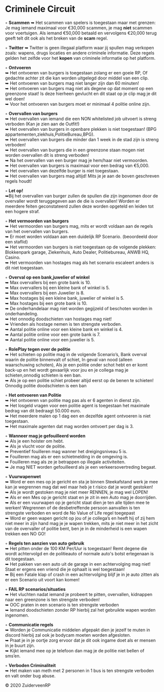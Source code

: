# Criminele Circuit

◦ <b>Scammen</b> ➥ Het scammen van spelers is toegestaan maar met grenzen: Je mag iemand maximaal voor €30,000 scammen, je mag <b>niet</b> scammen voor voertuigen. Als iemand €50,000 betaald en vervolgens €20,000 terug geeft telt dit ook als het breken van de <b>scam</b> regel.

◦ <b>Twitter</b> ➥ Twitter is geen illegaal platform waar jij spullen mag verkopen zoals: wapens, drugs locaties en andere criminele informatie. Deze regels gelden het zelfde voor het <b>kopen</b> van criminele informatie op het platform.


◦ <b>Ontvoeren</b> <br>
     ➥ Het ontvoeren van burgers is toegestaan zolang er een goeie RP, Of gedachte achter zit die kan worden uitgelegd door middel van een clip. <br>
     ➥ Het ontvoeren van burgers mag niet langer zijn dan 60 minuten! <br>
     ➥ Het ontvoeren van burgers mag niet als degene op dat moment op een greenzone staat!  Is deze hierheen gevlucht en dit staat op je clip mag je dit wel doen!<br>
     ➥ Voor het ontvoeren van burgers moet er minimaal 4 politie online zijn.<br>
    

◦ <b>Overvallen van burgers</b> <br>
     ➥ Het overvallen van iemand die een NON whitelisted job uitvoert is streng verboden (Kan je zien aan de Outfit!)<br> 
     ➥ Het overvallen van burgers in openbare plekken is niet toegestaan! (BPG appartementen,ziekhuis,PolitieBureau,BPG). <br>
     ➥ Het overvallen van burgers die minder dan 1 week in de stad zijn is streng verboden! <br>
     ➥ Het overvallen van burgers die in een greenzone staan mogen niet worden overvallen dit is streng verboden! <br>
     ➥ Na het overvallen van een burger mag je hem/haar niet vermoorden.<br>
     ➥ Het overvallen van burgers is maximaal voor een bedrag van €5,000.<br>
     ➥ Het overvallen van dezelfde burger is niet toegestaan.<br>
     ➥ Het overvallen van burgers mag altijd! Mits je je aan de boven geschreven regels houdt!  <br>
     
◦ <b>Let op!</b><br>
     ➥Bij het overvallen van burger zullen de spullen die zijn ingenomen door de overvaller wordt teruggegeven aan de die is overvallen! Worden er meerdere feiten            geconstateerd zullen deze worden opgeteld en leiden tot een hogere straf.<br>

◦ <b>Het vermoorden van burgers</b><br>
     ➥ Het vermoorden van burgers mag, mits er wordt voldaan aan de regels van het overvallen van burgers.<br>
     ➥ Er moet worden voldaan aan een duidelijk RP Scenario. (beoordeeld door een staflid)<br> 
     ➥ Het vermoorden van burgers is niet toegestaan op de volgende plekken:
        Blokkenpark garage, Ziekenhuis, Auto Dealer, Politiebureau, ANWB HQ, Casino. <br>
     ➥ Het vermoorden van hostages mag als het scenario escaleert anders is dit niet toegestaan.<br> 

◦ <b>Overval op een bank,juwelier of winkel</b> <br>
     ➥ Max overvallers bij een grote bank is 10. <br>
     ➥ Max overvallers bij een kleine bank of winkel is 5. <br>
     ➥ Max overvallers bij een Juwelier is 8. <br>
     ➥ Max hostages bij een kleine bank, juwelier of winkel is 5. <br>
     ➥ Max hostages bij een grote bank is 10.<br>
     ➥ De onderhandelaar mag niet worden gegijzeld of beschoten worden in onderhandeling.<br>
     ➥ Het onnodig doodschieten van hostages mag niet! <br>
     ➥ Vrienden als hostage nemen is ten strengste verboden.<br>
     ➥ Aantal politie online voor een kleine bank en winkel is 4.<br>
     ➥ Aantal politie online voor een grote bank is 7.<br>
     ➥ Aantal politie online voor een juwelier is 5.<br>
     
◦ <b>RolePlay tegen over de politie</b><br>
     ➥ Het schieten op politie mag in de volgende Scenario’s, Bank overval waarin de politie binnenvalt of schiet, In geval van nood (alleen waarschuwing schoten),           Als je een politie onder schot hebt en er komt back-up en het wordt gevaarlijk voor jou en je collega mag je schieten,onnodig schieten is een ban.<br> 
     ➥ Als je op een politie schiet probeer altijd eerst op de benen te schieten! Onnodig politie doodschieten is een ban <br>
     
◦ <b>Het ontvoeren van Politie</b><br>
     ➥ Het ontvoeren van politie mag pas als er 6 agenten in dienst zijn. <br>
     ➥ Het losgeld vragen voor een politie agent is toegestaan het maximale bedrag van dit bedraagt 50.000 euro. <br>
     ➥ Het meerdere malen op 1 dag een en dezelfde agent ontvoeren is niet toegestaan. <br>
     ➥ Het maximale agenten dat mag worden ontvoert per dag is 3. <br>
     
◦ <b>Wanneer mag je gefouilleerd worden</b><br>
     ➥ Als je een holster om hebt.<br>
     ➥ Als je vlucht voor de politie.<br>
     ➥ Preventief fouilleren mag wanner het dreigingsniveau 5 is.<br>
     ➥ Fouilleren mag als er een schietmelding in de omgeving is.<br>
     ➥ Fouilleren mag als ze je betrappen op illegale activiteiten.<br>
     ➥ Je mag NIET worden gefouilleerd als je een verkeersovertreding begaat.<br>

◦ <b>Vuurwapenwet</b> <br>
     ➥ Word er een mes op je gericht en sta je binnen Steekafstand werk je mee kan je wegrennen mag dat wel maar heb je t risico dat je wordt gestoken! <br>
     ➥ Als je wordt gestoken mag je niet meer RENNEN, je mag wel LOPEN! <br>
     ➥ Als er een Mes op je gericht staat en je zit in een Auto mag je doorrijden.<br>
     ➥ Als er een vuurwapen op je gericht staat dien je ten alle tijden mee te werken! Wegrennen of de desbetreffende persoon aanvallen is ten strengste verboden en           word de No Value of Life regel toegepast<br>
     ➥ Word er geen wapen gericht op jou of je collega’s en heeft hij of zij hem niet meer in zijn hand mag je je wapen trekken, mits je niet meer in het zicht van de        overvaller of politie bent, ben je in de minderheid is een wapen trekken een NO GO! <br>
    
◦ <b>Regels ten aanzien van auto gebruik</b> <br>
     ➥ Het pitten onder de 100 KM Per/Uur is toegestaan! Remt degene die wordt achtervolgd en de politieauto of normale auto's botst ertegenaan is dit toegestaan.<br> 
     ➥ Het pakken van een auto uit de garage in een achtervolging mag niet! Staat er ergens een vriend die je ophaalt is wel toegestaan! <br>
     ➥ Bij een Fatale klap of crash in een achtervolging blijf je in je auto zitten als er een Scenario uit voort kan komen! <br>
     
◦ <b>FAIL RP scenarios/situaties</b>     <br>
     ➥ Het vluchten nadat iemand je probeert te pitten, overvallen, kidnappen naar een greenzone is ten strengste verboden! <br>
     ➥  OOC praten in een scenario is ten strengste verboden <br>
     ➥  Iemand doodschieten zonder RP hierbij zal het gebruikte wapen worden ingenomen.<br>

◦ <b>Communicatie regels</b><br>
     ➥ Worden je Communicatie middelen afgepakt dien je jezelf te muten in discord hierbij zal ook je bodycam moeten worden afgesloten.<br>
     ➥ Praat je in je oortje zorg ervoor dat je dit ook ingame doet als er mensen in je buurt zijn. <br>
     ➥ Kijkt iemand mee op je telefoon dan mag je de politie niet bellen of sms’en.    <br>
     
◦ <b>Verboden Criminaliteit</b><br>
     ➥ Het maken van meth met 2 personen in 1 bus is ten strengste verboden en valt onder bug abuse.<br>



© 2020 ZuiderveenRP

